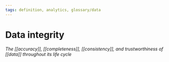 ```yaml
---
tags: definition, analytics, glossary/data
---
```

#  Data integrity
*The [[accuracy]], [[completeness]], [[consistency]], and trustworthiness of [[data]] throughout its life cycle*